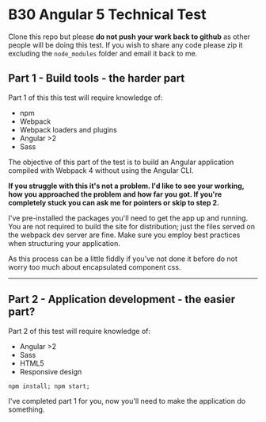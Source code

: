 # B30 Angular 5 Technical Test

Clone this repo but please **do not push your work back to github** as other people will be doing this test. If you wish to share any code please zip it excluding the `node_modules` folder and email it back to me.

## Part 1 - Build tools - the harder part

Part 1 of this this test will require knowledge of:

* npm
* Webpack
* Webpack loaders and plugins
* Angular >2
* Sass

The objective of this part of the test is to build an Angular application compiled with Webpack 4 without using the Angular CLI.

**If you struggle with this it's not a problem. I'd like to see your working, how you approached the problem and how far you got. If you're completely stuck you can ask me for pointers or skip to step 2.**

I've pre-installed the packages you'll need to get the app up and running. You are not required to build the site for distribution; just the files served on the webpack dev server are fine. Make sure you employ best practices when structuring your application.

As this process can be a little fiddly if you've not done it before do not worry too much about encapsulated component css.

---

## Part 2 - Application development - the easier part?

Part 2 of this test will require knowledge of:

* Angular >2
* Sass
* HTML5
* Responsive design

`npm install; npm start;`

I've completed part 1 for you, now you'll need to make the application do something.

